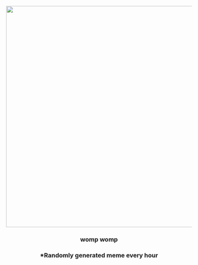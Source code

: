<p align="center">
        <img src="https://i.redd.it/ubm7nid4r2i91.jpg" width="600" height="600">
        </p>
        <h3 align="center">womp womp</h3>
        <h3 align="center">*Randomly generated meme every hour</h3>
    